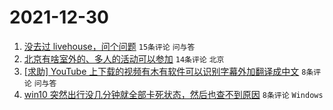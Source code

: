 # 2021-12-30

1. [没去过 livehouse，问个问题](https://www.v2ex.com/t/825199) `15条评论` `问与答`
1. [北京有啥室外的、多人的活动可以参加](https://www.v2ex.com/t/825202) `14条评论` `北京`
1. [[求助] YouTube 上下载的视频有木有软件可以识别字幕外加翻译成中文](https://www.v2ex.com/t/825204) `8条评论` `问与答`
1. [win10 突然出行没几分钟就全部卡死状态，然后也查不到原因](https://www.v2ex.com/t/825203) `8条评论` `Windows`
